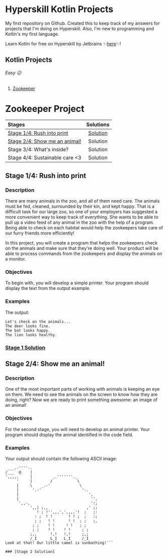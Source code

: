 # Hyperskill Kotlin Projects
My first repository on Github. Created this to keep track of my answers for projects that I'm doing on Hyperskill. Also, I'm new to programming and Kotlin's my first language.  

Learn Kotlin for free on Hyperskill by Jetbrains :sparkles:[here](https://hyperskill.org/join/aaa4d715f):sparkles:!

## Kotlin Projects

###### Easy :wink: 
1. [Zookeeper](#Zookeeper-Project)

# Zookeeper Project

|**Stages**|**Solutions**|
|:---|:---:|
|[Stage 1/4: Rush into print](#Stage-14-Rush-into-print  )|[Solution](#Stage-1-solution)|
|[Stage 2/4: Show me an animal!](#Stage-24-show-me-an-animal)|Solution|
|Stage 3/4: What's inside?|Solution|
|Stage 4/4: Sustainable care <3|Solution|

## Stage 1/4: Rush into print  
### Description

There are many animals in the zoo, and all of them need care. The animals must be fed, cleaned, surrounded by their kin, and kept happy. That is a difficult task for our large zoo, so one of your employers has suggested a more convenient way to keep track of everything. She wants to be able to pull up a video feed of any animal in the zoo with the help of a program. Being able to check on each habitat would help the zookeepers take care of our furry friends more efficiently!

In this project, you will create a program that helps the zookeepers check on the animals and make sure that they're doing well. Your product will be able to process commands from the zookeepers and display the animals on a monitor.

### Objectives
To begin with, you will develop a simple printer. Your program should display the text from the output example.

### Examples
The output:

```I love animals!
Let's check on the animals...
The deer looks fine.
The bat looks happy.
The lion looks healthy.
```

### [Stage 1 Solution](https://github.com/Lemon8z/Hyperskill-Kotlin/blob/main/Zookeeper%20Solutions)

  

## Stage 2/4: Show me an animal!
### Description
One of the most important parts of working with animals is keeping an eye on them. We need to see the animals on the screen to know how they are doing, right? Now we are ready to print something awesome: an image of an animal!

### Objectives
For the second stage, you will need to develop an animal printer. Your program should display the animal identified in the code field.

### Examples
Your output should contain the following ASCII image:

```Switching on the camera in the camel habitat...
 ___.-''''-.
/___  @    |
',,,,.     |         _.'''''''._
     '     |        /           \
     |     \    _.-'             \
     |      '.-'                  '-.
     |                               ',
     |                                '',
      ',,-,                           ':;
           ',,| ;,,                 ,' ;;
              ! ; !'',,,',',,,,'!  ;   ;:
             : ;  ! !       ! ! ;  ;   :;
             ; ;   ! !      ! !  ; ;   ;,
            ; ;    ! !     ! !   ; ;
            ; ;    ! !    ! !     ; ;
           ;,,      !,!   !,!     ;,;
           /_I      L_I   L_I     /_I
Look at that! Our little camel is sunbathing!```

### [Stage 2 Solution]
